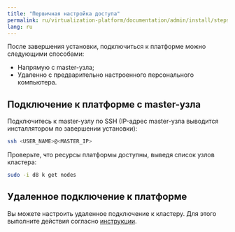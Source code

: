 ```yaml
---
title: "Первичная настройка доступа"
permalink: ru/virtualization-platform/documentation/admin/install/steps/access.html
lang: ru
---
```


После завершения установки, подключиться к платформе можно следующими способами:

- Напрямую с master-узла;
- Удаленно с предварительно настроенного персонального компьютера.

## Подключение к платформе с master-узла

Подключитесь к master-узлу по SSH (IP-адрес master-узла выводится инсталлятором по завершении установки):

```bash
ssh <USER_NAME>@<MASTER_IP>
```

Проверьте, что ресурсы платформы доступны, выведя список узлов кластера:

```bash
sudo -i d8 k get nodes
```

## Удаленное подключение к платформе

Вы можете настроить удаленное подключение к кластеру. Для этого выполните действия согласно [инструкции](../../platform-management/access-control/user-management.html).
